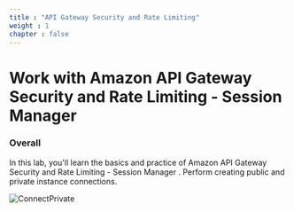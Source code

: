 ```yaml
---
title : "API Gateway Security and Rate Limiting"
weight : 1 
chapter : false
---
```

# Work with Amazon API Gateway Security and Rate Limiting - Session Manager

### Overall
 In this lab, you'll learn the basics and practice of Amazon  API Gateway Security and Rate Limiting - Session Manager
. Perform creating public and private instance connections. 

![ConnectPrivate](/images/arc-log.png) 

